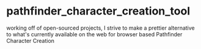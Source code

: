 # pathfinder_character_creation_tool
working off of open-sourced projects, I strive to make a prettier alternative to what's currently available on the web for browser based Pathfinder Character Creation

